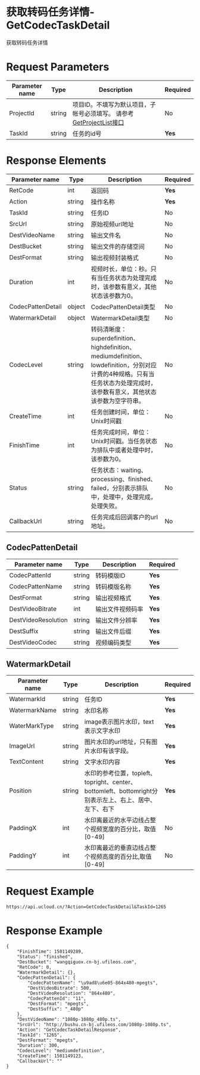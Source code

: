 # 获取转码任务详情-GetCodecTaskDetail

获取转码任务详情

# Request Parameters
|Parameter name|Type|Description|Required|
|---|---|---|---|
|ProjectId|string|项目ID。不填写为默认项目，子帐号必须填写。 请参考[GetProjectList接口](../summary/get_project_list.html)|No|
|TaskId|string|任务的id号|**Yes**|

# Response Elements
|Parameter name|Type|Description|Required|
|---|---|---|---|
|RetCode|int|返回码|**Yes**|
|Action|string|操作名称|**Yes**|
|TaskId|string|任务ID|No|
|SrcUrl|string|原始视频url地址|No|
|DestVideoName|string|输出文件名|No|
|DestBucket|string|输出文件的存储空间|No|
|DestFormat|string|输出视频封装格式|No|
|Duration|int|视频时长，单位：秒。只有当任务状态为处理完成时，该参数有意义，其他状态该参数为0。|No|
|CodecPattenDetail|object|CodecPattenDetail类型|No|
|WatermarkDetail|object|WatermarkDetail类型|No|
|CodecLevel|string|转码清晰度：superdefinition、highdefinition、mediumdefinition、lowdefinition，分别对应计费的4种规格。只有当任务状态为处理完成时，该参数有意义，其他状态该参数为空字符串。|No|
|CreateTime|int|任务创建时间，单位：Unix时间戳|No|
|FinishTime|int|任务完成时间，单位：Unix时间戳。当任务状态为排队中或者处理中时，该参数为0。|No|
|Status|string|任务状态：waiting、processing、finished、failed，分别表示排队中，处理中，处理完成，处理失败。|No|
|CallbackUrl|string|任务完成后回调客户的url地址。|No|

## CodecPattenDetail
|Parameter name|Type|Description|Required|
|---|---|---|---|
|CodecPattenId|string|转码模版ID|**Yes**|
|CodecPattenName|string|转码模版名称|**Yes**|
|DestFormat|string|输出视频格式|**Yes**|
|DestVideoBitrate|int|输出文件视频码率|**Yes**|
|DestVideoResolution|string|输出文件分辨率|**Yes**|
|DestSuffix|string|输出文件后缀|**Yes**|
|DestVideoCodec|string|视频编码类型|**Yes**|

## WatermarkDetail
|Parameter name|Type|Description|Required|
|---|---|---|---|
|WatermarkId|string|任务ID|**Yes**|
|WatermarkName|string|水印名称|**Yes**|
|WaterMarkType|string|image表示图片水印，text表示文字水印|**Yes**|
|ImageUrl|string|图片水印的url地址，只有图片水印有该字段。|**Yes**|
|TextContent|string|文字水印内容|**Yes**|
|Position|string|水印的参考位置，topleft、topright、center、bottomleft、bottomright分别表示左上、右上、居中、左下、右下|**Yes**|
|PaddingX|int|水印离最近的水平边线占整个视频宽度的百分比，取值[0-49]|No|
|PaddingY|int|水印离最近的垂直边线占整个视频高度的百分比,取值[0-49]|No|

# Request Example
```
https://api.ucloud.cn/?Action=GetCodecTaskDetail&TaskId=1265
```

# Response Example
```
{
    "FinishTime": 1501149289, 
    "Status": "finished", 
    "DestBucket": "wangqiguox.cn-bj.ufileos.com", 
    "RetCode": 0, 
    "WatermarkDetail": {}, 
    "CodecPattenDetail": {
        "CodecPattenName": "\u9ad8\u6e05-864x480-mpegts", 
        "DestVideoBitrate": 500, 
        "DestVideoResolution": "864x480", 
        "CodecPattenId": "11", 
        "DestFormat": "mpegts", 
        "DestSuffix": "_480p"
    }, 
    "DestVideoName": "1080p-1080p_480p.ts", 
    "SrcUrl": "http://bushu.cn-bj.ufileos.com/1080p-1080p.ts", 
    "Action": "GetCodecTaskDetailResponse", 
    "TaskId": "1265", 
    "DestFormat": "mpegts", 
    "Duration": 300, 
    "CodecLevel": "mediumdefinition", 
    "CreateTime": 1501149123, 
    "CallbackUrl": ""
}
```

